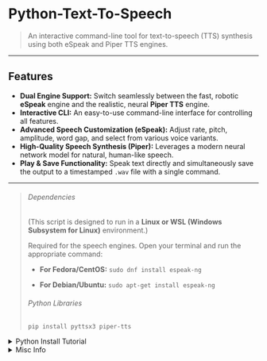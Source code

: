 # Python-Text-To-Speech
> An interactive command-line tool for text-to-speech (TTS) synthesis using both eSpeak and Piper TTS engines.

---

## Features

* **Dual Engine Support:** Switch seamlessly between the fast, robotic **eSpeak** engine and the realistic, neural **Piper TTS** engine.
* **Interactive CLI:** An easy-to-use command-line interface for controlling all features.
* **Advanced Speech Customization (eSpeak):** Adjust rate, pitch, amplitude, word gap, and select from various voice variants.
* **High-Quality Speech Synthesis (Piper):** Leverages a modern neural network model for natural, human-like speech.
* **Play & Save Functionality:** Speak text directly and simultaneously save the output to a timestamped `.wav` file with a single command.

---

> ###### Dependencies
> (This script is designed to run in a **Linux or WSL (Windows Subsystem for Linux)** environment.)
>
> Required for the speech engines. Open your terminal and run the appropriate command:
> 
> * **For Fedora/CentOS:**
`sudo dnf install espeak-ng`
>
> * **For Debian/Ubuntu:**
`sudo apt-get install espeak-ng`
>
> ###### Python Libraries
> `pip install pyttsx3 piper-tts`
>
>
<details>
  <summary>Python Install Tutorial</summary>

> ### [Python Installation Guide](https://www.youtube.com/watch?v=ddGTXBhaGWA)
> #### [@Amit.Thinks](https://www.youtube.com/@Amit.Thinks)
> 
>  <a href="https://www.youtube.com/watch?v=ddGTXBhaGWA">
> <div align="center">
>
>  https://github.com/user-attachments/assets/f069793d-8245-4164-aaeb-631a388f9df3
>  </div>
>
> In this video, learn to download and install Python 3.13.5 on Windows 11. We will also run a sample Python code.
>
>
> Python Tutorial (English): https://bit.ly/3znnb1y
>
> Python Tutorial (Hindi): https://youtu.be/b97WsOM9BYg
>
> Python Study Material: https://studyopedia.com/tutorials/python3/
> 
> Google Colab Tutorial: https://youtu.be/iMlMfrXJYSg
> 
> Anaconda Tutorial: https://youtu.be/ovlID7gefzE
> 
> Jupyter Notebook Tutorial: https://youtu.be/Ou-7G9VQugg
> 
> PyCharm Tutorial: https://youtu.be/nixcq6mEGWQ
> 
> Pandas Tutorial (English): https://youtu.be/yFoVs3_wvPo
> 
> Pandas Tutorial (Hindi): https://youtu.be/57POFzZ7f60
> 
> NumPy Tutorial (English): https://youtu.be/WsENswmSz6M
> 
> NumPy Tutorial (Hindi): https://youtu.be/roqStVWNR7Q
> 
> Matplotlib Tutorial (English): https://youtu.be/DFBkTIhptOQ
> 
> Matplotlib Tutorial (Hindi): https://youtu.be/vBCXsAd_swk
> 
> #Python #Windows #installation
> -------------------------------------------------------------------------------
> 
> ✔️My Website - https://studyopedia.com
> 
> ✔️Join Us at 59/month: https://bit.ly/3WV9sXK
> 
> ✔️Data Analytics Tutorial: https://bit.ly/48MxVTU
> 
> ✔️Web Dev Tutorial: https://bit.ly/3tl9nlp
> 
> ✔️Free Study Material: https://bit.ly/3K7lzbP
> 
> 👉  Follow me
> LinkedIn - https://bit.ly/3C1CY4v
> Instagram - https://bit.ly/3z8Fg1d
> ---------------------------------------------------------------------------------
> 
> Tableau Tutorial⭐️https://youtu.be/4aTvjpdOMT4
> 
> Power BI Tutorial⭐️https://youtu.be/OITCW7ETz-M
> 
> Generative AI Course (English)⭐️https://bit.ly/3Vhsbxv
> 
> Generative AI Course (Hindi) ⭐️ https://bit.ly/3V76ZKp
> 
> Python Tutorial (English)⭐️ https://youtu.be/HakXpkXcjdI
> 
> Python Tutorial (Hindi)⭐️ https://youtu.be/b97WsOM9BYg
> 
> Pandas Tutorial (English)⭐️https://youtu.be/yFoVs3_wvPo
> 
> Pandas Tutorial (Hindi)⭐️https://youtu.be/57POFzZ7f60
> 
> NumPy Tutorial (English)⭐️https://youtu.be/WsENswmSz6M
> 
> NumPy Tutorial (Hindi)⭐️https://youtu.be/roqStVWNR7Q
> 
> Matplotlib Tutorial (English)⭐️https://youtu.be/DFBkTIhptOQ
> 
> Matplotlib Tutorial (Hindi)⭐️https://youtu.be/vBCXsAd_swk
> 
> Google Colab Tutorial ⭐️https://youtu.be/iMlMfrXJYSg
> 
> Anaconda Tutorial ⭐️ https://youtu.be/ovlID7gefzE
> 
> PyCharm Tutorial ⭐️https://youtu.be/nixcq6mEGWQ
> 
> SQL Tutorial ⭐️https://youtu.be/7dcYlJcGhqk
> 
> MySQL Tutorial⭐️https://youtu.be/sgpDAiF-18o
> 
> MySQL Workbench Tutorial: https://youtu.be/UzodkZUt5JY
> 
> HTML Tutorial ⭐️https://bit.ly/3VHaUvq
> 
> jQuery Tutorial (English)⭐️https://youtu.be/5BTWmXFOKlc
> 
> jQuery Tutorial (Hindi)⭐️https://youtu.be/bvmAsDvQ1NM
> 
> Bootstrap Tutorial⭐️https://youtu.be/nahewStckVU
> 
> ►  Programming - Free Study Material (Downloadable)
> 
> Machine Learning⭐️ https://studyopedia.com/tutorials/machine-learning
> 
> Deep Learning⭐️https://studyopedia.com/tutorials/deep-learning
> 
> Tableau ⭐️https://studyopedia.com/tutorials/tableau
> 
> Power BI ⭐️https://studyopedia.com/tutorials/power-bi
> 
> Python ⭐️https://studyopedia.com/tutorials/python3
> 
> Numpy ⭐️https://studyopedia.com/tutorials/numpy
> 
> Pandas ⭐️https://studyopedia.com/tutorials/pandas
> 
> Matplotlib ⭐️https://studyopedia.com/tutorials/matplotlib
> 
> Java ⭐️https://studyopedia.com/tutorials/java
> 
> C ⭐️https://studyopedia.com/tutorials/c-programming
> 
> C++ ⭐️https://studyopedia.com/tutorials/cpp/
> 
> C# ⭐️https://studyopedia.com/tutorials/csharp/
> 
> Android ⭐️https://studyopedia.com/tutorials/android
> R ⭐️https://studyopedia.com/tutorials/r-tutorial
> 
> Bootstrap⭐️https://studyopedia.com/tutorials/bootstrap/
> 
> HTML5 ⭐️https://studyopedia.com/tutorials/html5
> 
> JavaScript⭐️https://studyopedia.com/tutorials/javascript/
> 
> jQuery⭐️https://studyopedia.com/tutorials/jquery/
> 
> ►  Database  - Free Study Material (Downloadable)
> SQL ⭐️https://studyopedia.com/tutorials/sql
> 
> MySQL ⭐️https://studyopedia.com/tutorials/mysql
> 
> MongoDB⭐️https://studyopedia.com/tutorials/mongodb
> 
> Python🔥https://studyopedia.com/java/java-interview-questions-and-answers
> 
> Java 🔥https://studyopedia.com/python3/python-multiple-choice-questions/
> 
> Android🔥https://studyopedia.com/android/android-interview-questions/
> 
> ReactJS🔥https://studyopedia.com/reactjs/react-interview-questions
> 
> Bootstrap 🔥https://studyopedia.com/bootstrap/bootstrap-interview-questions
> 
> SQL 🔥https://studyopedia.com/sql/sql-interview-questions
> 
> MongoDB 🔥https://studyopedia.com/mongodb/mongodb-interview-questions
> 
> MySQL 🔥https://studyopedia.com/mysql/mysql-interview-questions
> 
> 👉 About Amit Thinks YouTube Channel
> I am Amit Diwan, a self-made Entrepreneur, running "Amit Thinks", a Tech YouTube Channel. Also running an E-Learning website "[studyopedia.com](https://studyopedia.com)".  We publish videos in  English and Hindi on Programming, Databases, and Web Dev Technologies. I have left a job offer from Accenture and 3 government jobs to follow my dream of being an
> entrepreneur.
>
> Join this channel to get access to the perks:
> https://www.youtube.com/channel/UCgnr2Lkl1LZf0IOKRDAoJ2g/join
>
> ►  Subscribe
> https://www.youtube.com/@Amit.Thinks/
</details>



<details>
  <summary>Misc Info</summary>

![Star History Chart](https://api.star-history.com/svg?repos=Zwarb/Python-Text-To-Speech&type=Date)

###### This project was made with AI.
